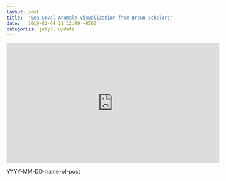 ```yaml
---
layout: post
title:  "Sea Level Anomaly visualization from Brown Scholars"
date:   2019-02-04 11:12:09 -0500
categories: jekyll update
---
```

<iframe width="560" height="315" src="https://www.youtube.com/embed/dQw4w9WgXcQ" frameborder="0" allow="autoplay; encrypted-media" allowfullscreen></iframe>

YYYY-MM-DD-name-of-post
